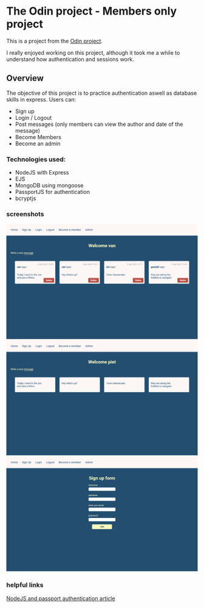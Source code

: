 # The Odin project - Members only project

This is a project from the [Odin project](https://www.theodinproject.com/paths).

I really enjoyed working on this project, although it took me a while to understand how authentication and sessions work.

## Overview

The objective of this project is to practice authentication aswell as database skills in express.
Users can:
- Sign up
- Login / Logout
- Post messages (only members can view the author and date of the message)
- Become Members
- Become an admin


### Technologies used:

- NodeJS with Express
- EJS
- MongoDB using mongoose
- PassportJS for authentication
- bcryptjs

### screenshots

![screenshot-admin](./public/screenshot-admin.png)
![screenshot-user](./public/screenshot-user.png)
![screenshot-signup](./public/screenshot-signup.png)

### helpful links

[NodeJS and passport authentication article](https://medium.com/@prashantramnyc/node-js-with-passport-authentication-simplified-76ca65ee91e5)

